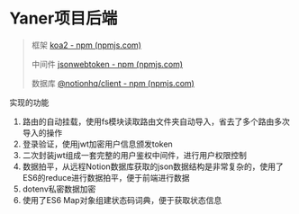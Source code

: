 # Yaner项目后端

> 框架 [koa2 - npm (npmjs.com)](https://www.npmjs.com/package/koa2)
>
> 中间件 [jsonwebtoken - npm (npmjs.com)](https://www.npmjs.com/package/jsonwebtoken)
>
> 数据库 [@notionhq/client - npm (npmjs.com)](https://www.npmjs.com/package/@notionhq/client)

实现的功能

1. 路由的自动挂载，使用fs模块读取路由文件夹自动导入，省去了多个路由多次导入的操作
2. 登录验证，使用jwt加密用户信息颁发token
3. 二次封装jwt组成一套完整的用户鉴权中间件，进行用户权限控制
4. 数据拍平，从远程Notion数据库获取的json数据结构是非常复杂的，使用了ES6的reduce进行数据拍平，便于前端进行数据
5. dotenv私密数据加密
6. 使用了ES6 Map对象组建状态码词典，便于获取状态信息